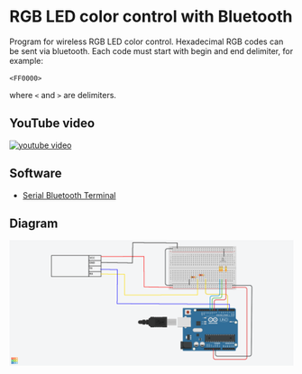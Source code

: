 # RGB LED color control with Bluetooth
Program for wireless RGB LED color control. Hexadecimal RGB codes can be sent via bluetooth. Each code must start with begin and end delimiter, for example:
```
<FF0000>
```
where `<` and `>` are delimiters.

## YouTube video
[![youtube video](https://img.youtube.com/vi/mMHLewlSawA/0.jpg)](https://youtu.be/mMHLewlSawA)

## Software
- [Serial Bluetooth Terminal](https://play.google.com/store/apps/details?id=de.kai_morich.serial_bluetooth_terminal&hl=pl&gl=US)

## Diagram
![Diagram](./img/diagram.png)